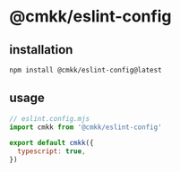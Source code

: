 # @cmkk/eslint-config

## installation

```bash
npm install @cmkk/eslint-config@latest
```

## usage

```js
// eslint.config.mjs
import cmkk from '@cmkk/eslint-config'

export default cmkk({
  typescript: true,
})
```

